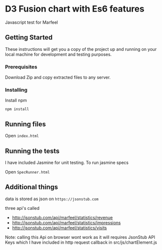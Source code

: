 # D3 Fusion chart with Es6 features

Javascript test for Marfeel

## Getting Started

These instructions will get you a copy of the project up and running on your local machine for development and testing purposes. 

### Prerequisites

Download Zip and copy extracted files to any server.

### Installing

Install npm

```
npm install
```

## Running files

Open ``` index.html ``` 

## Running the tests

I have included Jasmine for unit testing. To run jasmine specs

Open ``` SpecRunner.html ```

## Additional things

data is stored as json on ``` https://jsonstub.com ```

three api's called 

* http://jsonstub.com/api/marfeel/statistics/revenue
* http://jsonstub.com/api/marfeel/statistics/impressions
* http://jsonstub.com/api/marfeel/statistics/visits

Note: calling this Api on browser wont work as it will requires JsonStub API Keys which I have included in http request callback in  src/js/chartElement.js
